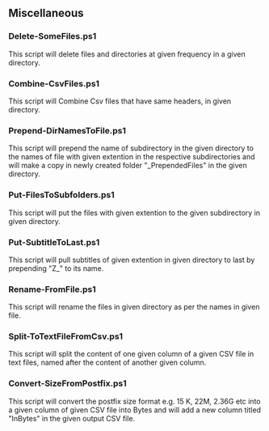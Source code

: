 ## Miscellaneous


### Delete-SomeFiles.ps1
This script will delete files and directories at given frequency in a given directory.

### Combine-CsvFiles.ps1
This script will Combine Csv files that have same headers, in given directory.

### Prepend-DirNamesToFile.ps1
This script will prepend the name of subdirectory in the given directory to the names of file with given extention in the respective subdirectories and will make a copy in newly created folder "_PrependedFiles" in the given directory.

### Put-FilesToSubfolders.ps1
This script will put the files with given extention to the given subdirectory in given directory.

### Put-SubtitleToLast.ps1
This script will pull subtitles of given extention in given directory to last by prepending "Z_" to its name.

### Rename-FromFile.ps1
This script will rename the files in given directory as per the names in given file.

### Split-ToTextFileFromCsv.ps1
This script will split the content of one given column of a given CSV file in text files, named after the content of another given column.

### Convert-SizeFromPostfix.ps1
This script will convert the postfix size format e.g. 15 K, 22M, 2.36G etc into a given column of given CSV file into Bytes and will add a new column titled "InBytes" in the given output CSV file.
